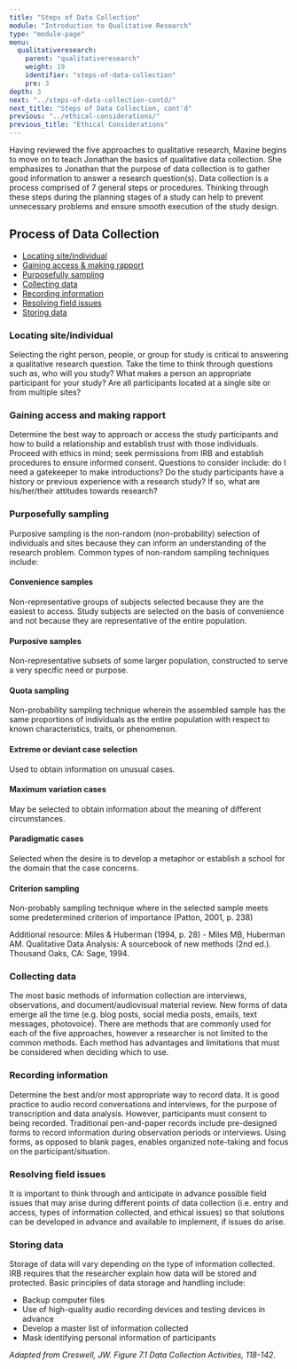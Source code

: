 ```yaml
---
title: "Steps of Data Collection"
module: "Introduction to Qualitative Research"
type: "module-page"
menu:
  qualitativeresearch:
    parent: "qualitativeresearch"
    weight: 19
    identifier: "steps-of-data-collection"
    pre: 3
depth: 3
next: "../steps-of-data-collection-contd/"
next_title: "Steps of Data Collection, cont'd"
previous: "../ethical-considerations/"
previous_title: "Ethical Considerations"
---
```


Having reviewed the five approaches to qualitative research, Maxine begins to move on to teach Jonathan the basics of qualitative data collection. She emphasizes to Jonathan that the purpose of data collection is to gather good information to answer a research question(s). Data collection is a process comprised of 7 general steps or procedures. Thinking through these steps during the planning stages of a study can help to prevent unnecessary problems and ensure smooth execution of the study design.

<div class="row m-0 data-collection-ig">
<h2 class="col-12">Process of Data Collection</h2>
    <ul class="nav pointed-tabnav col-12 col-md-3" role="tablist">
        <li>
        <a class="active" id="locating-tab" data-toggle="tab" href="#locating" role="tab" aria-controls="locating" aria-selected="true">Locating site/individual</a>
        </li>
        <li>
        <a class="" id="gaining-tab" data-toggle="tab" href="#gaining" role="tab" aria-controls="gaining" aria-selected="false">Gaining access &amp; making rapport</a>
        </li>
        <li>
        <a class="" id="sampling-tab" data-toggle="tab" href="#sampling" role="tab" aria-controls="sampling" aria-selected="false">Purposefully sampling</a>
        </li>
        <li>
        <a class="" id="collecting-tab" data-toggle="tab" href="#collecting" role="tab" aria-controls="collecting" aria-selected="false">Collecting data</a>
        </li>
        <li>
        <a class="" id="recording-tab" data-toggle="tab" href="#recording" role="tab" aria-controls="recording" aria-selected="false">Recording information</a>
        </li>
        <li>
        <a class="" id="resolving-tab" data-toggle="tab" href="#resolving" role="tab" aria-controls="resolving" aria-selected="false">Resolving field issues</a>
        </li>
        <li>
        <a class="" id="storing-tab" data-toggle="tab" href="#storing" role="tab" aria-controls="storing" aria-selected="false">Storing data</a>
        </li>
    </ul>
    <div class="tab-content col-12 col-md-9">
        <div class="tab-pane fade show active" id="locating" role="tabpanel" aria-labelledby="locating-tab">
            <h3>Locating site/individual</h3>
            <p>Selecting the right person, people, or group for study is critical to answering a qualitative research question. Take the time to think through questions such as, who will you study? What makes a person an appropriate participant for your study? Are all participants located at a single site or from multiple sites?</p>
        </div>
        <div class="tab-pane fade" id="gaining" role="tabpanel" aria-labelledby="gaining-tab">
            <h3>Gaining access and making rapport</h3>
            <p>Determine the best way to approach or access the study participants and how to build a relationship and establish trust with those individuals. Proceed with ethics in mind; seek permissions from IRB and establish procedures to ensure informed consent. Questions to consider include: do I need a gatekeeper to make introductions? Do the study participants have a history or previous experience with a research study? If so, what are his/her/their attitudes towards research?</p>
        </div>
        <div class="tab-pane fade" id="sampling" role="tabpanel" aria-labelledby="sampling-tab">
            <h3>Purposefully sampling</h3>
            <p> Purposive sampling is the non-random (non-probability) selection of individuals and sites because they can inform an understanding of the research problem. Common types of non-random sampling techniques include:</p>
            <div class="row table-layout-display">
                <h4 class="col-12 col-md-3 py-2">
                Convenience samples
                </h4>
                <div class="col-12 col-md-9 py-2">
                <p class="pl-3 m-0">
                Non-representative groups of subjects selected because they are the easiest to access. Study subjects are selected on the basis of convenience and not because they are representative of the entire population.
                </p>
                </div>
            </div>
            <div class="row table-layout-display">
                <h4 class="col-12 col-md-3 py-2">
                Purposive samples
                </h4>
                <div class="col-12 col-md-9 py-2">
                <p class="pl-3 m-0">
                Non-representative subsets of some larger population, constructed to serve a very specific need or purpose.
                </p>
                </div>
            </div>
            <div class="row table-layout-display">
                <h4 class="col-12 col-md-3 py-2">
                Quota sampling
                </h4>
                <div class="col-12 col-md-9 py-2">
                <p class="pl-3 m-0">
                Non-probability sampling technique wherein the assembled sample has the same proportions of individuals as the entire population with respect to known characteristics, traits, or phenomenon.
                </p>
                </div>
            </div>
            <div class="row table-layout-display">
                <h4 class="col-12 col-md-3 py-2">
                Extreme or deviant case selection
                </h4>
                <div class="col-12 col-md-9 py-2">
                <p class="pl-3 m-0">
                Used to obtain information on unusual cases.
                </p>
                </div>
            </div>
            <div class="row table-layout-display">
                <h4 class="col-12 col-md-3 py-2">
                Maximum variation cases
                </h4>
                <div class="col-12 col-md-9 py-2">
                <p class="pl-3 m-0">
                May be selected to obtain information about the meaning of different circumstances.
                </p>
                </div>
            </div>
            <div class="row table-layout-display">
                <h4 class="col-12 col-md-3 py-2">
                Paradigmatic cases
                </h4>
                <div class="col-12 col-md-9 py-2">
                <p class="pl-3 m-0">
                Selected when the desire is to develop a metaphor or establish a school for the domain that the case concerns.
                </p>
                </div>
            </div>
            <div class="row table-layout-display">
                <h4 class="col-12 col-md-3 py-2">
                Criterion sampling
                </h4>
                <div class="col-12 col-md-9 py-2">
                <p class="pl-3 m-0">
                Non-probably sampling technique where in the selected sample meets some predetermined criterion of importance (Patton, 2001, p. 238)
                </p>
                </div>
            </div>
            <p>Additional resource: Miles & Huberman (1994, p. 28) - Miles MB, Huberman AM. Qualitative Data Analysis: A sourcebook of new methods (2nd ed.). Thousand Oaks, CA: Sage, 1994.</p>
        </div>
        <div class="tab-pane fade" id="collecting" role="tabpanel" aria-labelledby="collecting-tab">
            <h3>Collecting data</h3>
            <p>The most basic methods of information collection are interviews, observations, and document/audiovisual material review. New forms of data emerge all the time (e.g. blog posts, social media posts, emails, text messages, photovoice). There are methods that are commonly used for each of the five approaches, however a researcher is not limited to the common methods. Each method has advantages and limitations that must be considered when deciding which to use.</p>
        </div>
        <div class="tab-pane fade" id="recording" role="tabpanel" aria-labelledby="recording-tab">
            <h3>Recording information</h3>
            <p>Determine the best and/or most appropriate way to record data. It is good practice to audio record conversations and interviews, for the purpose of transcription and data analysis. However, participants must consent to being recorded. Traditional pen-and-paper records include pre-designed forms to record information during observation periods or interviews. Using forms, as opposed to blank pages, enables organized note-taking and focus on the participant/situation.</p>
        </div>
        <div class="tab-pane fade" id="resolving" role="tabpanel" aria-labelledby="resolving-tab">
            <h3>Resolving field issues</h3>
            <p>It is important to think through and anticipate in advance possible field issues that may arise during different points of data collection (i.e. entry and access, types of information collected, and ethical issues) so that solutions can be developed in advance and available to implement, if issues do arise.</p>
        </div>
        <div class="tab-pane fade" id="storing" role="tabpanel" aria-labelledby="storing-tab">
            <h3>Storing data</h3>
            <p>Storage of data will vary depending on the type of information collected. IRB requires that the researcher explain how data will be stored and protected. Basic principles of data storage and handling include:</p>
            <ul>
            <li>Backup computer files</li>
            <li>Use of high-quality audio recording devices and testing devices in advance</li>
            <li>Develop a master list of information collected</li>
            <li>Mask identifying personal information of participants</li>
            </ul>
        </div>
    </div>
</div>
<i>Adapted from Creswell, JW. Figure 7.1 Data Collection Activities, 118-142.</i>
